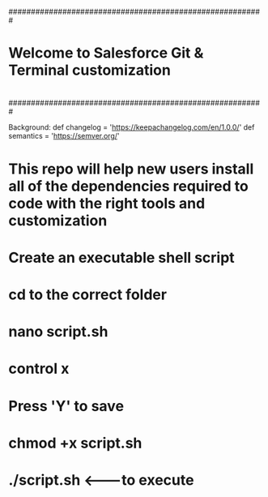 #########################################################
# Welcome to Salesforce Git & Terminal customization
#
#
#
#########################################################

Background:
def changelog = 'https://keepachangelog.com/en/1.0.0/'
def semantics = 'https://semver.org/'

# This repo will help new users install all of the dependencies required to code with the right tools and customization

# Create an executable shell script
# cd to the correct folder
# nano script.sh
# control x
# Press 'Y' to save
# chmod +x script.sh
# ./script.sh <---to execute
